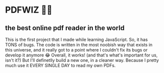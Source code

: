 # PDFWIZ 🧙‍♂️
<h2>the best online pdf reader in the world</h2>

This is the first project that I made while learning JavaScript.
So, it has TONS of bugs. The code is written in the most noobish way
that exists in this universe, and it really got to a point where I couldn't
fix its bugs or develop it anymore 😂
Overall, it works! (and that's what's important for us, isn't it?)
But I'll definetlly build a new one, in a cleaner way.
Because I pretty much use it EVERY SINGLE DAY to read my own PDFs.
